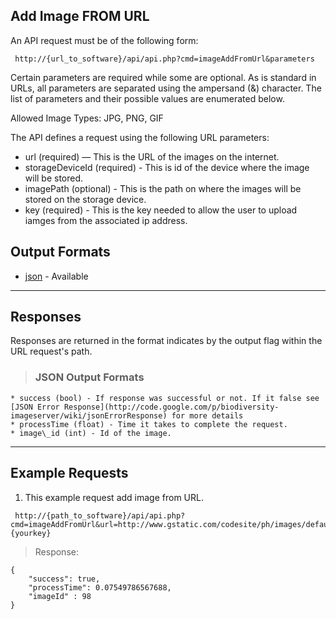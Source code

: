 ## Add Image FROM URL ##

An API request must be of the following form:

```
 http://{url_to_software}/api/api.php?cmd=imageAddFromUrl&parameters
```

Certain parameters are required while some are optional. As is standard in URLs, all parameters are separated using the ampersand (&) character. The list of parameters and their possible values are enumerated below.

Allowed Image Types: JPG, PNG, GIF

The API defines a request using the following URL parameters:

  * url (required) — This is the URL of the images on the internet.
  * storageDeviceId (required) - This is id of the device where the image will be stored.
  * imagePath (optional) - This is the path on where the images will be stored on the storage device.
  * key (required) - This is the key needed to allow the user to upload iamges from the associated ip address.

## Output Formats ##

  * [json](#JSON_Output_Formats.md) - Available


---

## Responses ##

Responses are returned in the format indicates by the output flag within the URL request's path.

> ### JSON Output Formats ###
    * success (bool) - If response was successful or not. If it false see [JSON Error Response](http://code.google.com/p/biodiversity-imageserver/wiki/jsonErrorResponse) for more details
    * processTime (float) - Time it takes to complete the request.
    * image\_id (int) - Id of the image.


---

## Example Requests ##

1. This example request add image from URL.

```
 http://{path_to_software}/api/api.php?cmd=imageAddFromUrl&url=http://www.gstatic.com/codesite/ph/images/defaultlogo.png&storageDeviceId=1&imagePath=/mypics&key={yourkey}
```

> Response:
```
{
    "success": true,
    "processTime": 0.07549786567688,
    "imageId" : 98
}
```